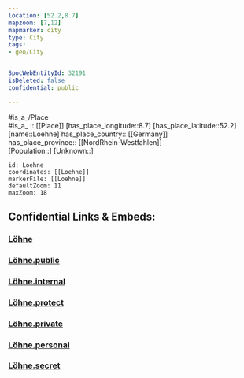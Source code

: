```yaml
---
location: [52.2,8.7] 
mapzoom: [7,12] 
mapmarker: city 
type: City
tags:
- geo/City


SpocWebEntityId: 32191
isDeleted: false
confidential: public

---
```

#is_a_/Place  
#is_a_ :: [[Place]] 
[has_place_longitude::8.7] 
[has_place_latitude::52.2] 
[name::Loehne] 
has_place_country:: [[Germany]]  
has_place_province:: [[NordRhein-Westfahlen]]  
[Population::] 
[Unknown::] 


```leaflet
id: Loehne
coordinates: [[Loehne]] 
markerFile: [[Loehne]] 
defaultZoom: 11 
maxZoom: 18
```


## Confidential Links & Embeds: 

### [Löhne](/_Standards/Earth/Continent/Europe/Europe~Central/Germany/Germany~West/Nordrhein-Westfalen/counties~NW/Herford/cities~Herford/Löhne.md) 

### [Löhne.public](/_public/Earth/Continent/Europe/Europe~Central/Germany/Germany~West/Nordrhein-Westfalen/counties~NW/Herford/cities~Herford/Löhne.public.md) 

### [Löhne.internal](/_internal/Earth/Continent/Europe/Europe~Central/Germany/Germany~West/Nordrhein-Westfalen/counties~NW/Herford/cities~Herford/Löhne.internal.md) 

### [Löhne.protect](/_protect/Earth/Continent/Europe/Europe~Central/Germany/Germany~West/Nordrhein-Westfalen/counties~NW/Herford/cities~Herford/Löhne.protect.md) 

### [Löhne.private](/_private/Earth/Continent/Europe/Europe~Central/Germany/Germany~West/Nordrhein-Westfalen/counties~NW/Herford/cities~Herford/Löhne.private.md) 

### [Löhne.personal](/_personal/Earth/Continent/Europe/Europe~Central/Germany/Germany~West/Nordrhein-Westfalen/counties~NW/Herford/cities~Herford/Löhne.personal.md) 

### [Löhne.secret](/_secret/Earth/Continent/Europe/Europe~Central/Germany/Germany~West/Nordrhein-Westfalen/counties~NW/Herford/cities~Herford/Löhne.secret.md)

